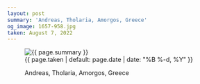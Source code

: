 ```yaml
---
layout: post
summary: 'Andreas, Tholaria, Amorgos, Greece'
og_image: 1657-958.jpg
taken: August 7, 2022
---
```


<figure class="post">
<img alt="{{ page.summary }}" sizes="(min-width: 700px) 50vw, calc(100vw - 2rem)" src="{{ site.assets_url }}/1657-479.jpg" srcset="{{ site.assets_url }}/1657-239.jpg 239w, {{ site.assets_url }}/1657-479.jpg 479w, {{ site.assets_url }}/1657-718.jpg 718w, {{ site.assets_url }}/1657-958.jpg 958w"/>
<figcaption>
<time>{{ page.taken | default: page.date | date: "%B %-d, %Y" }}</time>
<p>Andreas, Tholaria, Amorgos, Greece</p>
</figcaption>
</figure>
